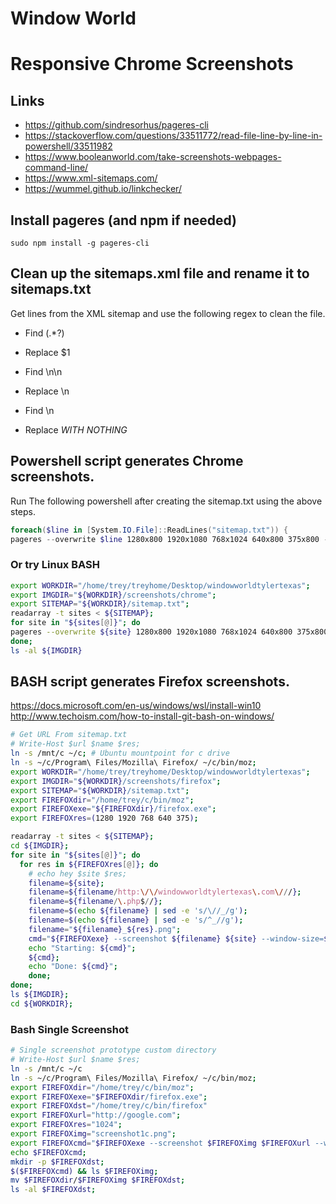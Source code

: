 # Window World
# Responsive Chrome Screenshots

## Links

* https://github.com/sindresorhus/pageres-cli
* https://stackoverflow.com/questions/33511772/read-file-line-by-line-in-powershell/33511982
* https://www.booleanworld.com/take-screenshots-webpages-command-line/
* https://www.xml-sitemaps.com/
* https://wummel.github.io/linkchecker/

## Install pageres (and npm if needed)

`sudo npm install -g pageres-cli`

## Clean up the sitemaps.xml file and rename it to sitemaps.txt

Get lines from the XML sitemap and use the following regex to clean the file.

* Find <loc>(.*?)</loc>
* Replace $1

* Find \n\n
* Replace \n

* Find \n
* Replace *WITH NOTHING*

## Powershell script generates Chrome screenshots.

Run The following powershell after creating the sitemap.txt using the above steps.

```powershell
foreach($line in [System.IO.File]::ReadLines("sitemap.txt")) {
pageres --overwrite $line 1280x800 1920x1080 768x1024 640x800 375x800 --format=jpg --filename="screenshots/chrome/<%= url %>-<%= size %><%= crop %>"}
```

### Or try Linux BASH

```bash
export WORKDIR="/home/trey/treyhome/Desktop/windowworldtylertexas";
export IMGDIR="${WORKDIR}/screenshots/chrome";
export SITEMAP="${WORKDIR}/sitemap.txt";
readarray -t sites < ${SITEMAP};
for site in "${sites[@]}"; do 
pageres --overwrite ${site} 1280x800 1920x1080 768x1024 640x800 375x800 --format=jpg --filename="${IMGDIR}/<%= url %>-<%= size %><%= crop %>";
done;
ls -al ${IMGDIR}
```

<!-- 

```powershell
foreach($line in [System.IO.File]::ReadLines("sitemap.txt")) { pageres --overwrite $line 1280x800 1920x1080 768x1024 640x800 375x800 --format=jpg --filename="screenshots/chrome/<%= date %>_<%= url %>-<%= size %><%= crop %>"}
```

**Must add firefox to PATH**

```powershell
foreach($url in [System.IO.File]::ReadLines("./sitemap.txt")) {
    foreach($res in @("1280","1920","768","640","375")) {
        $name = $url
        $name = $name -replace "https://",''
        $name = $name -replace "http://",''
        $name = $name -replace '/','-'
        $name = "$name-$res"
        # Write-Host $url $name $res;
        "C:\Program Files\Mozilla Firefox\firefox.exe -screenshot $url --window-size=$res"
    }
}
```

-->

## BASH script generates Firefox screenshots.
https://docs.microsoft.com/en-us/windows/wsl/install-win10
http://www.techoism.com/how-to-install-git-bash-on-windows/

```bash
# Get URL From sitemap.txt
# Write-Host $url $name $res;
ln -s /mnt/c ~/c; # Ubuntu mountpoint for c drive
ln -s ~/c/Program\ Files/Mozilla\ Firefox/ ~/c/bin/moz;
export WORKDIR="/home/trey/treyhome/Desktop/windowworldtylertexas";
export IMGDIR="${WORKDIR}/screenshots/firefox";
export SITEMAP="${WORKDIR}/sitemap.txt";
export FIREFOXdir="/home/trey/c/bin/moz";
export FIREFOXexe="${FIREFOXdir}/firefox.exe";
export FIREFOXres=(1280 1920 768 640 375);

readarray -t sites < ${SITEMAP};
cd ${IMGDIR};
for site in "${sites[@]}"; do 
  for res in ${FIREFOXres[@]}; do
    # echo hey $site $res; 
    filename=${site};
    filename=${filename/http:\/\/windowworldtylertexas\.com\///};
    filename=${filename/\.php$//};
    filename=$(echo ${filename} | sed -e 's/\//_/g');
    filename=$(echo ${filename} | sed -e 's/^_//g');
    filename="${filename}_${res}.png";
    cmd="${FIREFOXexe} --screenshot ${filename} ${site} --window-size=${res}";
    echo "Starting: ${cmd}";
    ${cmd};
    echo "Done: ${cmd}";
    done; 
done;
ls ${IMGDIR};
cd ${WORKDIR};
```

### Bash Single Screenshot

```bash
# Single screenshot prototype custom directory
# Write-Host $url $name $res;
ln -s /mnt/c ~/c
ln -s ~/c/Program\ Files/Mozilla\ Firefox/ ~/c/bin/moz;
export FIREFOXdir="/home/trey/c/bin/moz";
export FIREFOXexe="$FIREFOXdir/firefox.exe";
export FIREFOXdst="/home/trey/c/bin/firefox"
export FIREFOXurl="http://google.com";
export FIREFOXres="1024";
export FIREFOXimg="screenshot1c.png";
export FIREFOXcmd="$FIREFOXexe --screenshot $FIREFOXimg $FIREFOXurl --window-size=$FIREFOXres";
echo $FIREFOXcmd;
mkdir -p $FIREFOXdst;
$($FIREFOXcmd) && ls $FIREFOXimg;
mv $FIREFOXdir/$FIREFOXimg $FIREFOXdst;
ls -al $FIREFOXdst;
```

